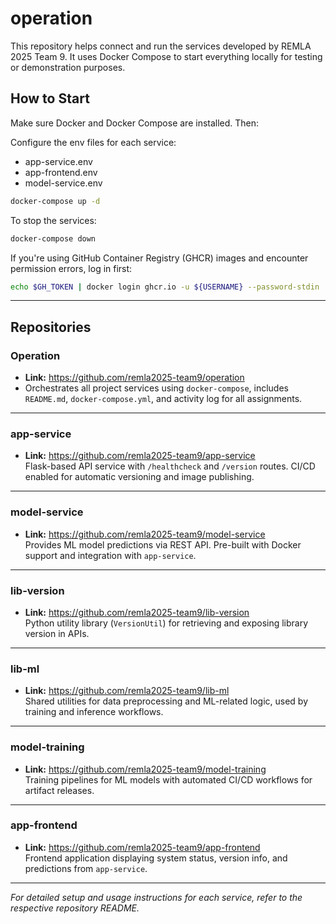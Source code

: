 # operation

This repository helps connect and run the services developed by REMLA 2025 Team 9. It uses Docker Compose to start everything locally for testing or demonstration purposes.

## How to Start

Make sure Docker and Docker Compose are installed. Then:

Configure the env files for each service:
* app-service.env
* app-frontend.env
* model-service.env

```bash
docker-compose up -d
```

To stop the services:

```bash
docker-compose down
```

If you're using GitHub Container Registry (GHCR) images and encounter permission errors, log in first:

```bash
echo $GH_TOKEN | docker login ghcr.io -u ${USERNAME} --password-stdin
```

---

## Repositories

### Operation

- **Link:** https://github.com/remla2025-team9/operation  
- Orchestrates all project services using `docker-compose`, includes `README.md`, `docker-compose.yml`, and activity log for all assignments.

---

### app-service

- **Link:** https://github.com/remla2025-team9/app-service  
Flask-based API service with `/healthcheck` and `/version` routes. CI/CD enabled for automatic versioning and image publishing.

---

### model-service

- **Link:** https://github.com/remla2025-team9/model-service  
Provides ML model predictions via REST API. Pre-built with Docker support and integration with `app-service`.

---

### lib-version

- **Link:** https://github.com/remla2025-team9/lib-version  
Python utility library (`VersionUtil`) for retrieving and exposing library version in APIs.

---

### lib-ml

- **Link:** https://github.com/remla2025-team9/lib-ml  
Shared utilities for data preprocessing and ML-related logic, used by training and inference workflows.

---

### model-training

- **Link:** https://github.com/remla2025-team9/model-training  
Training pipelines for ML models with automated CI/CD workflows for artifact releases.

---

### app-frontend

- **Link:** https://github.com/remla2025-team9/app-frontend  
Frontend application displaying system status, version info, and predictions from `app-service`.

---

*For detailed setup and usage instructions for each service, refer to the respective repository README.*

